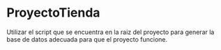 # ProyectoTienda

Utilizar el script que se encuentra en la raiz del proyecto para generar la base de datos adecuada para que el proyecto funcione.
